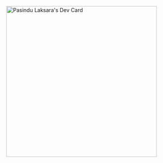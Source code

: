  
<a href="https://app.daily.dev/DailyDevTips"><img src="paisndulaksara/ejtos-react_budget_app/blob/master/devcard.svg" width="400" alt="Pasindu Laksara's Dev Card"/></a>
